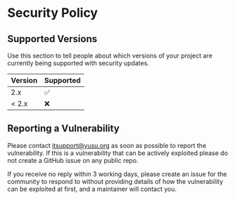 # Security Policy

## Supported Versions

Use this section to tell people about which versions of your project are
currently being supported with security updates.

| Version | Supported          |
| ------- | ------------------ |
| 2.x     | :white_check_mark: |
| < 2.x   | :x:                |

## Reporting a Vulnerability

Please contact itsupport@yusu.org as soon as possible to report the vulnerability. If this is a vulnerability that can be actively exploited please do not create a GitHub issue on any public repo.

If you receive no reply within 3 working days, please create an issue for the community to respond to without providing details of how the vulnerability can be exploited at first, and a maintainer will contact you.
